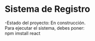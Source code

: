 <h1>Sistema de Registro</h1>
-Estado del proyecto: En construcción.
<br>
Para ejecutar el sistema, debes poner:
<br>
npm imstall react
